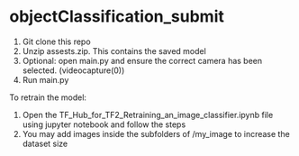 # objectClassification_submit
 
1)	Git clone this repo
2)	Unzip assests.zip. This contains the saved model
3)	Optional: open main.py and ensure the correct camera has been selected. (videocapture(0))
4)	Run main.py

To retrain the model:
1)	Open the TF_Hub_for_TF2_Retraining_an_image_classifier.ipynb file using jupyter notebook and follow the steps
2)	You may add images inside the subfolders of /my_image to increase the dataset size
